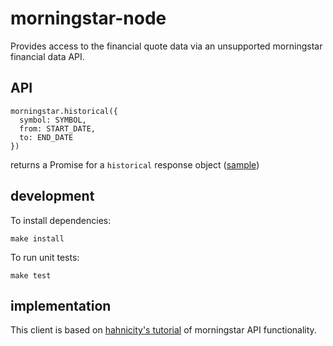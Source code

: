 # morningstar-node

Provides access to the financial quote data via an unsupported morningstar financial data API.

## API

```
morningstar.historical({
  symbol: SYMBOL,
  from: START_DATE,
  to: END_DATE
})
```
returns a Promise for a `historical` response object ([sample](static/vti-response.json))

## development

To install dependencies:

```
make install
```

To run unit tests:

```
make test
```

## implementation

This client is based on [hahnicity's tutorial](https://gist.github.com/hahnicity/45323026693cdde6a116) of morningstar API functionality.
